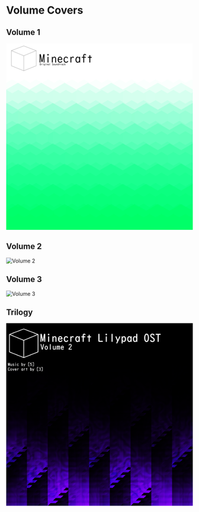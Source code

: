 
# Volume Covers
## Volume 1
![Volume 1](https://raw.githubusercontent.com/Lylythii/MinecraftLilyPadOST/main/assets/minecraft/sounds/music/lilypad/volume_1/cover-1.png)

## Volume 2
![Volume 2](https://raw.githubusercontent.com/Lylythii/MinecraftLilyPadOST/main/assets/minecraft/sounds/music/lilypad/volume_1/cover-2.png)

## Volume 3
![Volume 3](https://raw.githubusercontent.com/Lylythii/MinecraftLilyPadOST/main/assets/minecraft/sounds/music/lilypad/volume_1/cover-3.png)

## Trilogy
![Trilogy](https://raw.githubusercontent.com/Lylythii/MinecraftLilyPadOST/main/pack.png)
